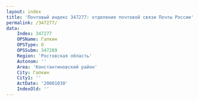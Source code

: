 ```yaml
---
layout: index
title: 'Почтовый индекс 347277: отделение почтовой связи Почты России'
permalink: /347277/
data:
    Index: 347277
    OPSName: Гапкин
    OPSType: О
    OPSSubm: 347289
    Region: 'Ростовская область'
    Autonom: ''
    Area: 'Константиновский район'
    City: Гапкин
    City1: ''
    ActDate: '20001030'
    IndexOld: ''
---
```

